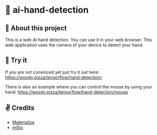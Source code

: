 # 🤖 ai-hand-detection
## 👋 About this project
This is a web AI hand detection. You can use it in your web browser. This web application uses the camera of your device to detect your hand.

## 💪 Try it
If you are not convinced yet just try it out here: https://woody.pizza/tensorflow/hand-detection/

There is also an example where you can control the mouse by using your hand: https://woody.pizza/tensorflow/hand-detection/mouse

## ✌️ Credits
- [Materialize](https://materializecss.com/)
- [ml5js](https://ml5js.org/)

